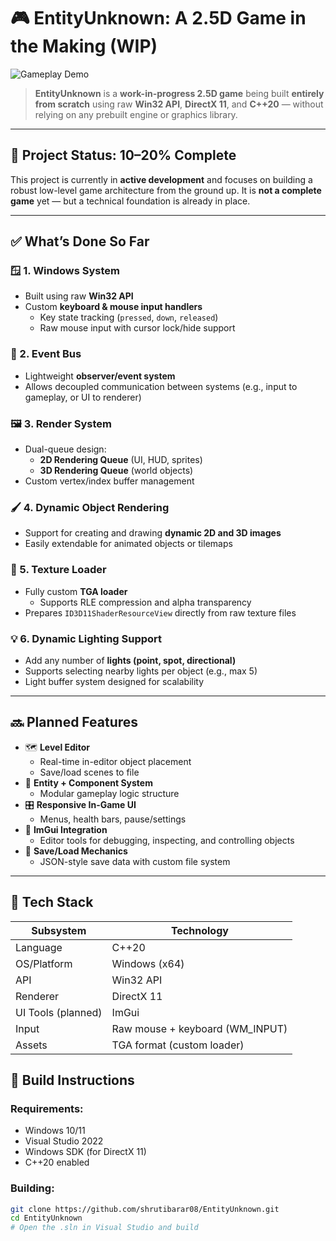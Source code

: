 ﻿# 🎮 EntityUnknown: A 2.5D Game in the Making (WIP)

![Gameplay Demo](gifs/output-4.gif)

> **EntityUnknown** is a **work-in-progress 2.5D game** being built **entirely from scratch** using raw **Win32 API**, **DirectX 11**, and **C++20** — without relying on any prebuilt engine or graphics library.

---

## 🚧 Project Status: 10–20% Complete

This project is currently in **active development** and focuses on building a robust low-level game architecture from the ground up. It is **not a complete game** yet — but a technical foundation is already in place.

---

## ✅ What’s Done So Far

### 🪟 1. **Windows System**
- Built using raw **Win32 API**
- Custom **keyboard & mouse input handlers**
  - Key state tracking (`pressed`, `down`, `released`)
  - Raw mouse input with cursor lock/hide support

### 🔔 2. **Event Bus**
- Lightweight **observer/event system**
- Allows decoupled communication between systems (e.g., input to gameplay, or UI to renderer)

### 🖼️ 3. **Render System**
- Dual-queue design:
  - **2D Rendering Queue** (UI, HUD, sprites)
  - **3D Rendering Queue** (world objects)
- Custom vertex/index buffer management

### 🖌️ 4. **Dynamic Object Rendering**
- Support for creating and drawing **dynamic 2D and 3D images**
- Easily extendable for animated objects or tilemaps

### 🧵 5. **Texture Loader**
- Fully custom **TGA loader**
  - Supports RLE compression and alpha transparency
- Prepares `ID3D11ShaderResourceView` directly from raw texture files

### 💡 6. **Dynamic Lighting Support**
- Add any number of **lights (point, spot, directional)**
- Supports selecting nearby lights per object (e.g., max 5)
- Light buffer system designed for scalability

---

## 🔜 Planned Features

- 🗺️ **Level Editor**
  - Real-time in-editor object placement
  - Save/load scenes to file
- 🧩 **Entity + Component System**
  - Modular gameplay logic structure
- 🎛️ **Responsive In-Game UI**
  - Menus, health bars, pause/settings
- 🧰 **ImGui Integration**
  - Editor tools for debugging, inspecting, and controlling objects
- 💾 **Save/Load Mechanics**
  - JSON-style save data with custom file system

---

## 🧱 Tech Stack

| Subsystem        | Technology     |
|------------------|----------------|
| Language         | C++20          |
| OS/Platform      | Windows (x64)  |
| API              | Win32 API      |
| Renderer         | DirectX 11     |
| UI Tools (planned) | ImGui       |
| Input            | Raw mouse + keyboard (WM_INPUT) |
| Assets           | TGA format (custom loader) |

## 🧰 Build Instructions

### Requirements:
- Windows 10/11
- Visual Studio 2022
- Windows SDK (for DirectX 11)
- C++20 enabled

### Building:
```bash
git clone https://github.com/shrutibarar08/EntityUnknown.git
cd EntityUnknown
# Open the .sln in Visual Studio and build
